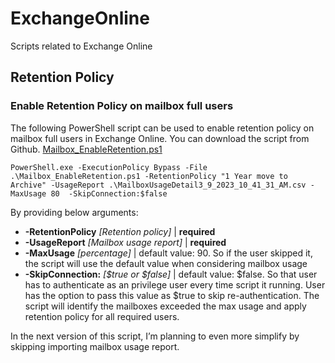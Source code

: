 # ExchangeOnline
Scripts related to Exchange Online
## Retention Policy
### Enable Retention Policy on mailbox full users
The following PowerShell script can be used to enable retention policy on mailbox full users in Exchange Online. You can download the script from Github.
[Mailbox_EnableRetention.ps1]([https://github.com/dilith-lab/ActiveDirectory/blob/master/Groups/ViewMembers.ps1](https://github.com/dilith-lab/ExchangeOnline/blob/main/EnableRetentionPolicy/Mailbox_EnableRetention.ps1)) 
```
PowerShell.exe -ExecutionPolicy Bypass -File .\Mailbox_EnableRetention.ps1 -RetentionPolicy "1 Year move to Archive" -UsageReport .\MailboxUsageDetail3_9_2023_10_41_31_AM.csv -MaxUsage 80  -SkipConnection:$false
```
By providing below arguments:

- **-RetentionPolicy** *[Retention policy]* | **required**
- **-UsageReport** *[Mailbox usage report]* | **required**
- **-MaxUsage** *[percentage]* | default value: 90. So if the user skipped it, the script will use the default value when considering mailbox usage
- **-SkipConnection:** *[$true or $false]* | default value: $false. So that user has to authenticate as an privilege user every time script it running. User has the option to pass this value as $true to skip re-authentication.
The script will identify the mailboxes exceeded the max usage and apply retention policy for all required users. 

In the next version of this script, I’m planning to even more simplify by skipping importing mailbox usage report.
